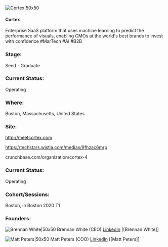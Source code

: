 

![Cortex|50x50](https://apimg.techstars.com/connect/images/image_files/5e94f7c2a36c115d3b000054/original/3.on-blue.jpg)

#### Cortex
Enterprise SaaS platform that uses machine learning to predict the performance of visuals, enabling CMOs at the world's best brands to invest with confidence #MarTech #AI  #B2B

### Stage: 
Seed - Graduate 

### Current Status: 
Operating

### Where:
Boston, Massachusetts, United States

### Site:
http://meetcortex.com

https://techstars.wistia.com/medias/9fhzac6mrp

crunchbase.com/organization/cortex-4

### Current Status: 
Operating

### Cohort/Sessions: 
Boston, in Boston 2020 T1

### Founders: 

![Brennan White|50x50](https://apimg.techstars.com/connect/images/image_files/5e20e2c9a36c11304f000008/original/Brennan_new_headshot_-_Large.png) Brennan White (CEO) [LinkedIn](https://linkedin.com/in/brennanwhite) [[Brennan White]]

![Matt Peters|50x50](https://apimg.techstars.com/connect/images/image_files/5e9f0284a36c115d3b000121/original/Headshot-42.jpg) Matt Peters (COO) [LinkedIn](https://linkedin.com/in/mkpeters) [[Matt Peters]]


